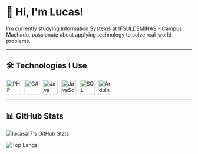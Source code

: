 # 👋 Hi, I'm Lucas!

I'm currently studying Information Systems at IFSULDEMINAS – Campus Machado, passionate about applying technology to solve real-world problems.

---

## 🛠️ Technologies I Use

<div style="display: flex; flex-wrap: wrap; gap: 10px;">
  <img height="40" src="https://cdn.jsdelivr.net/gh/devicons/devicon/icons/php/php-original.svg" alt="PHP"/>
  <img height="40" src="https://cdn.jsdelivr.net/gh/devicons/devicon/icons/csharp/csharp-original.svg" alt="C#"/>
  <img height="40" src="https://cdn.jsdelivr.net/gh/devicons/devicon/icons/java/java-original.svg" alt="Java"/>
  <img height="40" src="https://cdn.jsdelivr.net/gh/devicons/devicon/icons/javascript/javascript-original.svg" alt="JavaScript"/>
  <img height="40" src="https://cdn.jsdelivr.net/gh/devicons/devicon/icons/mysql/mysql-original.svg" alt="SQL"/>
  <img height="40" src="https://cdn.jsdelivr.net/gh/devicons/devicon/icons/arduino/arduino-original.svg" alt="Arduino"/>
</div>

---

## 📊 GitHub Stats

![lucasa17's GitHub Stats](https://github-readme-stats.vercel.app/api?username=lucasa17&show_icons=true&theme=default)

![Top Langs](https://github-readme-stats.vercel.app/api/top-langs/?username=lucasa17&layout=compact&theme=default)

